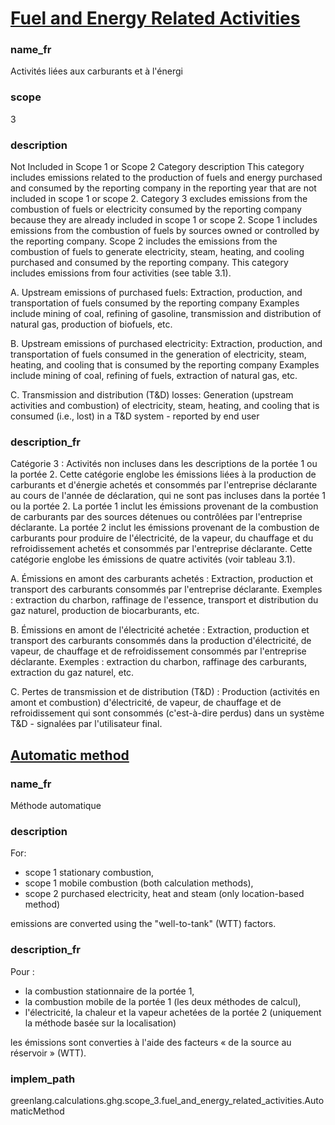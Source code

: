 # [Fuel and Energy Related Activities](#fuel-and-energy-related-activities)

### name_fr

Activités liées aux carburants et à l'énergi

### scope

3

### description 

Not Included in Scope 1 or Scope 2 Category description This category includes emissions related to the production of fuels and energy purchased and consumed by the reporting company in the reporting year that are not included in scope 1 or scope 2.
Category 3 excludes emissions from the combustion of fuels or electricity consumed by the reporting company because they are already included in scope 1 or scope 2. Scope 1 includes emissions from the combustion of fuels by sources owned or controlled by the reporting company. Scope 2 includes the emissions from the combustion of fuels to generate electricity, steam, heating, and cooling purchased and consumed by the reporting company. This category includes emissions from four activities (see table 3.1).

A. Upstream emissions of purchased fuels: Extraction, production, and transportation of fuels consumed by the reporting company Examples include mining of coal, refining of gasoline, transmission and distribution of natural gas, production of biofuels, etc.

B. Upstream emissions of purchased electricity: Extraction, production, and transportation of fuels consumed in the generation of electricity, steam, heating, and cooling that is consumed by the reporting company Examples include mining of coal, refining of fuels, extraction of natural gas, etc.

C. Transmission and distribution (T&D) losses: Generation (upstream activities and combustion) of electricity, steam, heating, and cooling that is consumed (i.e., lost) in a T&D system - reported by end user

### description_fr


Catégorie 3 : Activités non incluses dans les descriptions de la portée 1 ou la portée 2. Cette catégorie englobe les émissions liées à la production de carburants et d'énergie achetés et consommés par l'entreprise déclarante au cours de l'année de déclaration, qui ne sont pas incluses dans la portée 1 ou la portée 2. La portée 1 inclut les émissions provenant de la combustion de carburants par des sources détenues ou contrôlées par l'entreprise déclarante. La portée 2 inclut les émissions provenant de la combustion de carburants pour produire de l'électricité, de la vapeur, du chauffage et du refroidissement achetés et consommés par l'entreprise déclarante. Cette catégorie englobe les émissions de quatre activités (voir tableau 3.1).

A. Émissions en amont des carburants achetés : Extraction, production et transport des carburants consommés par l'entreprise déclarante. Exemples : extraction du charbon, raffinage de l'essence, transport et distribution du gaz naturel, production de biocarburants, etc.

B. Émissions en amont de l'électricité achetée : Extraction, production et transport des carburants consommés dans la production d'électricité, de vapeur, de chauffage et de refroidissement consommés par l'entreprise déclarante. Exemples : extraction du charbon, raffinage des carburants, extraction du gaz naturel, etc.

C. Pertes de transmission et de distribution (T&D) : Production (activités en amont et combustion) d'électricité, de vapeur, de chauffage et de refroidissement qui sont consommés (c'est-à-dire perdus) dans un système T&D - signalées par l'utilisateur final.


## [Automatic method](#automatic-method)

### name_fr

Méthode automatique

### description

For:

- scope 1 stationary combustion, 
- scope 1 mobile combustion (both calculation methods),
- scope 2 purchased electricity, heat and steam (only location-based method)

emissions are converted using the "well-to-tank" (WTT) factors.

### description_fr

Pour :

- la combustion stationnaire de la portée 1,
- la combustion mobile de la portée 1 (les deux méthodes de calcul),
- l'électricité, la chaleur et la vapeur achetées de la portée 2 (uniquement la méthode basée sur la localisation)

les émissions sont converties à l'aide des facteurs « de la source au réservoir » (WTT).


### implem_path

greenlang.calculations.ghg.scope_3.fuel_and_energy_related_activities.AutomaticMethod
